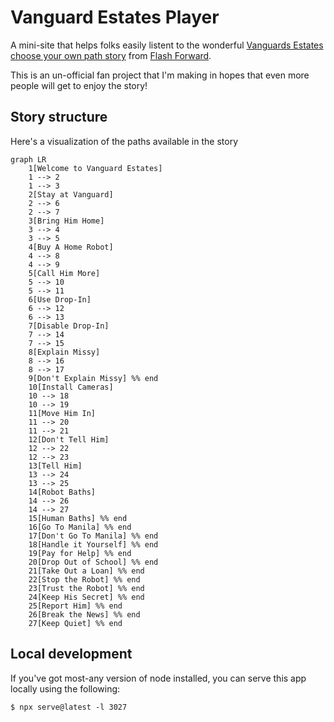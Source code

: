 # Vanguard Estates Player

A mini-site that helps folks easily listent to the wonderful [Vanguards Estates choose your own path story](https://www.flashforwardpod.com/2022/10/31/welcome-to-vanguard-estates/) from [Flash Forward](https://www.flashforwardpod.com/).

This is an un-official fan project that I'm making in hopes that even more people will get to enjoy the story!

## Story structure

Here's a visualization of the paths available in the story

```mermaid
graph LR
    1[Welcome to Vanguard Estates]
    1 --> 2
    1 --> 3
    2[Stay at Vanguard]
    2 --> 6
    2 --> 7
    3[Bring Him Home]
    3 --> 4
    3 --> 5
    4[Buy A Home Robot]
    4 --> 8
    4 --> 9
    5[Call Him More]
    5 --> 10
    5 --> 11
    6[Use Drop-In]
    6 --> 12
    6 --> 13
    7[Disable Drop-In]
    7 --> 14
    7 --> 15
    8[Explain Missy]
    8 --> 16
    8 --> 17
    9[Don't Explain Missy] %% end
    10[Install Cameras]
    10 --> 18
    10 --> 19
    11[Move Him In]
    11 --> 20
    11 --> 21
    12[Don't Tell Him]
    12 --> 22
    12 --> 23
    13[Tell Him]
    13 --> 24
    13 --> 25
    14[Robot Baths]
    14 --> 26
    14 --> 27
    15[Human Baths] %% end
    16[Go To Manila] %% end
    17[Don't Go To Manila] %% end
    18[Handle it Yourself] %% end
    19[Pay for Help] %% end
    20[Drop Out of School] %% end
    21[Take Out a Loan] %% end
    22[Stop the Robot] %% end
    23[Trust the Robot] %% end
    24[Keep His Secret] %% end
    25[Report Him] %% end
    26[Break the News] %% end
    27[Keep Quiet] %% end
```

## Local development

If you've got most-any version of node installed, you can serve this app locally using the following:

```
$ npx serve@latest -l 3027
```
